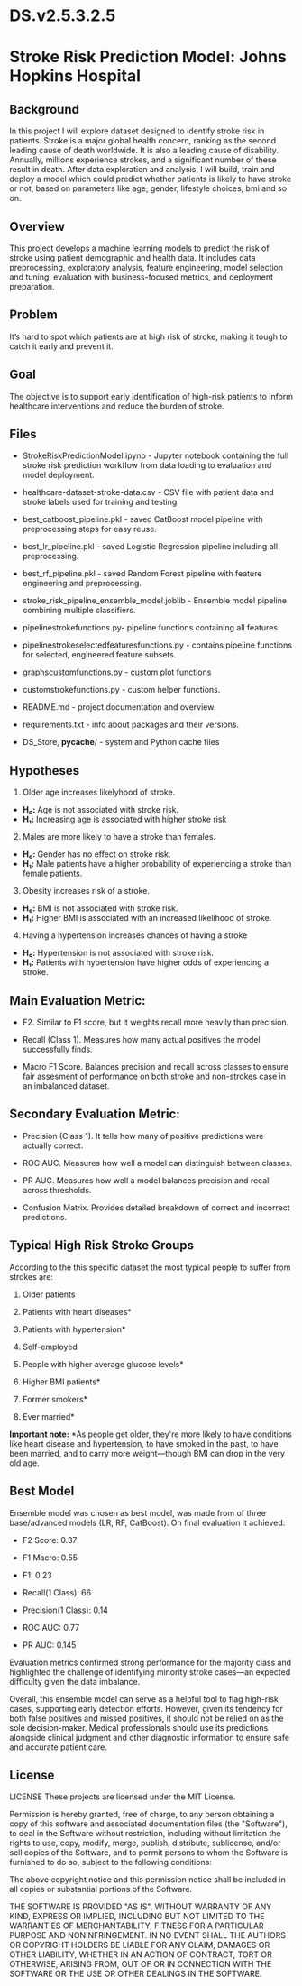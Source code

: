 # DS.v2.5.3.2.5

# **Stroke Risk Prediction Model: Johns Hopkins Hospital**

## Background

In this project I will explore dataset designed to identify stroke risk in patients. Stroke is a major global health concern, ranking as the second leading cause of death worldwide. It is also a leading cause of disability. Annually, millions experience strokes, and a significant number of these result in death. After data exploration and analysis, I will build, train and deploy a model which could predict whether patients is likely to have stroke or not, based on parameters like age, gender, lifestyle choices, bmi and so on. 

## Overview

This project develops a machine learning models to predict the risk of stroke using patient demographic and health data. It includes data preprocessing, exploratory analysis, feature engineering, model selection and tuning, evaluation with business-focused metrics, and deployment preparation.

## Problem

It’s hard to spot which patients are at high risk of stroke, making it tough to catch it early and prevent it.

## Goal

The objective is to support early identification of high-risk patients to inform healthcare interventions and reduce the burden of stroke.

## Files

- StrokeRiskPredictionModel.ipynb - Jupyter notebook containing the full stroke risk prediction workflow from data loading to evaluation and  model deployment.

- healthcare-dataset-stroke-data.csv - CSV file with patient data and stroke labels used for training and testing.

- best_catboost_pipeline.pkl - saved CatBoost model pipeline with preprocessing steps for easy reuse.

- best_lr_pipeline.pkl - saved Logistic Regression pipeline including all preprocessing.

- best_rf_pipeline.pkl - saved Random Forest pipeline with feature engineering and preprocessing.

- stroke_risk_pipeline_ensemble_model.joblib - Ensemble model pipeline combining multiple classifiers.

- pipelinestrokefunctions.py- pipeline functions containing all features

- pipelinestrokeselectedfeaturesfunctions.py - contains pipeline functions for selected, engineered feature subsets.

- graphscustomfunctions.py - custom plot functions

- customstrokefunctions.py - custom helper functions.

- README.md - project documentation and overview.

- requirements.txt - info about packages and their versions.

- DS_Store, __pycache__/ - system and Python cache files

## Hypotheses

1. Older age increases likelyhood of stroke.
- **H₀:** Age is not associated with stroke risk.
- **H₁:** Increasing age is associated with higher stroke risk

2. Males are more likely to have a stroke than females.
- **H₀:** Gender has no effect on stroke risk.
- **H₁:** Male patients have a higher probability of experiencing a stroke than female patients.

3. Obesity increases risk of a stroke.
- **H₀:** BMI is not associated with stroke risk.
- **H₁:** Higher BMI is associated with an increased likelihood of stroke.

4. Having a hypertension increases chances of having a stroke
- **H₀:** Hypertension is not associated with stroke risk.
- **H₁:** Patients with hypertension have higher odds of experiencing a stroke.

## Main Evaluation Metric:

- F2. Similar to F1 score, but it weights recall more heavily than precision.

- Recall (Class 1). Measures how many actual positives the model successfully finds.

- Macro F1 Score. Balances precision and recall across classes to ensure fair assesment of performance on both stroke and non-strokes case in an imbalanced dataset.

## Secondary Evaluation Metric:

- Precision (Class 1). It tells how many of positive predictions were actually correct. 

- ROC AUC. Measures how well a model can distinguish between classes.

- PR AUC. Measures how well a model balances precision and recall across thresholds.

- Confusion Matrix. Provides detailed breakdown of correct and incorrect predictions.

## Typical High Risk Stroke Groups

According to the this specific dataset the most typical people to suffer from strokes are:

1. Older patients

2. Patients with heart diseases*

3. Patients with hypertension*

4. Self-employed

5. People with higher average glucose levels*

6. Higher BMI patients*

7. Former smokers*

8. Ever married*


**Important note:** *As people get older, they're more likely to have conditions like heart disease and hypertension, to have smoked in the past, to have been married, and to carry more weight—though BMI can drop in the very old age.

## Best Model

Ensemble model was chosen as best model, was made from of three base/advanced models (LR, RF, CatBoost). On final evaluation it achieved:

- F2 Score: 0.37

- F1 Macro: 0.55

- F1: 0.23

- Recall(1 Class): 66

- Precision(1 Class): 0.14

- ROC AUC: 0.77

- PR AUC: 0.145


Evaluation metrics confirmed strong performance for the majority class and highlighted the challenge of identifying minority stroke cases—an expected difficulty given the data imbalance.

Overall, this ensemble model can serve as a helpful tool to flag high-risk cases, supporting early detection efforts. However, given its tendency for both false positives and missed positives, it should not be relied on as the sole decision-maker. Medical professionals should use its predictions alongside clinical judgment and other diagnostic information to ensure safe and accurate patient care.

## License

LICENSE
These projects are licensed under the MIT License.

Permission is hereby granted, free of charge, to any person obtaining a copy of this software and associated documentation files (the "Software"), to deal in the Software without restriction, including without limitation the rights to use, copy, modify, merge, publish, distribute, sublicense, and/or sell copies of the Software, and to permit persons to whom the Software is furnished to do so, subject to the following conditions:

The above copyright notice and this permission notice shall be included in all copies or substantial portions of the Software.

THE SOFTWARE IS PROVIDED "AS IS", WITHOUT WARRANTY OF ANY KIND, EXPRESS OR IMPLIED, INCLUDING BUT NOT LIMITED TO THE WARRANTIES OF MERCHANTABILITY, FITNESS FOR A PARTICULAR PURPOSE AND NONINFRINGEMENT. IN NO EVENT SHALL THE AUTHORS OR COPYRIGHT HOLDERS BE LIABLE FOR ANY CLAIM, DAMAGES OR OTHER LIABILITY, WHETHER IN AN ACTION OF CONTRACT, TORT OR OTHERWISE, ARISING FROM, OUT OF OR IN CONNECTION WITH THE SOFTWARE OR THE USE OR OTHER DEALINGS IN THE SOFTWARE.